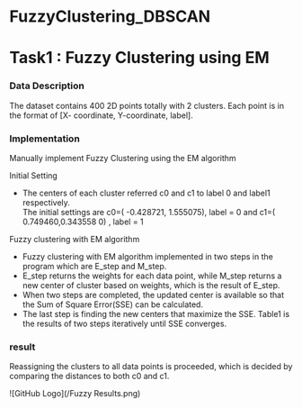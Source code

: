 # FuzzyClustering_DBSCAN

# Task1 : Fuzzy Clustering using EM 

### Data Description
The dataset contains 400 2D points totally with 2 clusters. Each point is in the format of [X- coordinate, Y-coordinate, label].

### Implementation
 Manually implement Fuzzy Clustering using the EM algorithm

Initial Setting

* The centers of each cluster referred c0 and c1 to label 0 and label1 respectively.  
The initial settings are  c0=( -0.428721, 1.555075), label = 0 and c1=( 0.749460,0.343558 0) , label = 1

Fuzzy clustering with EM algorithm 

* Fuzzy clustering with EM algorithm implemented in two steps in the program which are E_step and M_step. 
* E_step returns the weights for each data point, while M_step returns a new center of cluster based on weights, which is the result of E_step. 
* When two steps are completed, the updated center is available so that the Sum of Square Error(SSE) can be calculated. 
* The last step is finding the new centers that maximize the SSE. Table1 is the results of two steps iteratively until SSE converges.

### result
Reassigning the clusters to all data points is proceeded, which is decided by comparing the distances to both c0 and c1.

![GitHub Logo](/Fuzzy Results.png)



